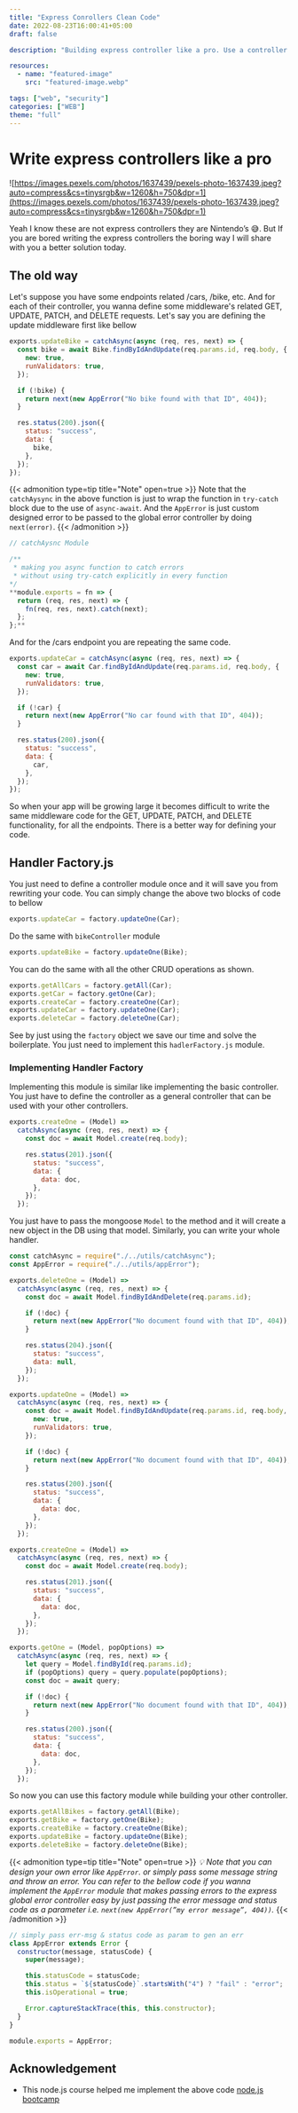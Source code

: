 ```yaml
---
title: "Express Conrollers Clean Code"
date: 2022-08-23T16:00:41+05:00
draft: false

description: "Building express controller like a pro. Use a controller handler module to make other controllers. "

resources:
  - name: "featured-image"
    src: "featured-image.webp"

tags: ["web", "security"]
categories: ["WEB"]
theme: "full"
---
```


<!--more-->

# Write express controllers like a pro

![https://images.pexels.com/photos/1637439/pexels-photo-1637439.jpeg?auto=compress&cs=tinysrgb&w=1260&h=750&dpr=1](https://images.pexels.com/photos/1637439/pexels-photo-1637439.jpeg?auto=compress&cs=tinysrgb&w=1260&h=750&dpr=1)

Yeah I know these are not express controllers they are Nintendo’s 😅. But If you are bored writing the express controllers the boring way I will share with you a better solution today.

## The old way

Let's suppose you have some endpoints related /cars, /bike, etc. And for each of their controller, you wanna define some middleware's related GET, UPDATE, PATCH, and DELETE requests. Let's say you are defining the update middleware first like bellow

```js
exports.updateBike = catchAsync(async (req, res, next) => {
  const bike = await Bike.findByIdAndUpdate(req.params.id, req.body, {
    new: true,
    runValidators: true,
  });

  if (!bike) {
    return next(new AppError("No bike found with that ID", 404));
  }

  res.status(200).json({
    status: "success",
    data: {
      bike,
    },
  });
});
```

{{< admonition type=tip title="Note" open=true >}}
Note that the `catchAysync` in the above function is just to wrap the function in `try-catch` block due to the use of `async-await`. And the `AppError` is just custom designed error to be passed to the global error controller by doing `next(error)`.
{{< /admonition >}}

```js
// catchAysnc Module

/**
 * making you async function to catch errors
 * without using try-catch explicitly in every function
*/
**module.exports = fn => {
  return (req, res, next) => {
    fn(req, res, next).catch(next);
  };
};**
```

And for the /cars endpoint you are repeating the same code.

```js
exports.updateCar = catchAsync(async (req, res, next) => {
  const car = await Car.findByIdAndUpdate(req.params.id, req.body, {
    new: true,
    runValidators: true,
  });

  if (!car) {
    return next(new AppError("No car found with that ID", 404));
  }

  res.status(200).json({
    status: "success",
    data: {
      car,
    },
  });
});
```

So when your app will be growing large it becomes difficult to write the same middleware code for the GET, UPDATE, PATCH, and DELETE functionality, for all the endpoints. There is a better way for defining your code.

## Handler Factory.js

You just need to define a controller module once and it will save you from rewriting your code. You can simply change the above two blocks of code to bellow

```js
exports.updateCar = factory.updateOne(Car);
```

Do the same with `bikeController` module

```js
exports.updateBike = factory.updateOne(Bike);
```

You can do the same with all the other CRUD operations as shown.

```js
exports.getAllCars = factory.getAll(Car);
exports.getCar = factory.getOne(Car);
exports.createCar = factory.createOne(Car);
exports.updateCar = factory.updateOne(Car);
exports.deleteCar = factory.deleteOne(Car);
```

See by just using the `factory` object we save our time and solve the boilerplate. You just need to implement this `hadlerFactory.js` module.

### Implementing Handler Factory

Implementing this module is similar like implementing the basic controller. You just have to define the controller as a general controller that can be used with your other controllers.

```js
exports.createOne = (Model) =>
  catchAsync(async (req, res, next) => {
    const doc = await Model.create(req.body);

    res.status(201).json({
      status: "success",
      data: {
        data: doc,
      },
    });
  });
```

You just have to pass the mongoose `Model` to the method and it will create a new object in the DB using that model. Similarly, you can write your whole handler.

```js
const catchAsync = require("./../utils/catchAsync");
const AppError = require("./../utils/appError");

exports.deleteOne = (Model) =>
  catchAsync(async (req, res, next) => {
    const doc = await Model.findByIdAndDelete(req.params.id);

    if (!doc) {
      return next(new AppError("No document found with that ID", 404));
    }

    res.status(204).json({
      status: "success",
      data: null,
    });
  });

exports.updateOne = (Model) =>
  catchAsync(async (req, res, next) => {
    const doc = await Model.findByIdAndUpdate(req.params.id, req.body, {
      new: true,
      runValidators: true,
    });

    if (!doc) {
      return next(new AppError("No document found with that ID", 404));
    }

    res.status(200).json({
      status: "success",
      data: {
        data: doc,
      },
    });
  });

exports.createOne = (Model) =>
  catchAsync(async (req, res, next) => {
    const doc = await Model.create(req.body);

    res.status(201).json({
      status: "success",
      data: {
        data: doc,
      },
    });
  });

exports.getOne = (Model, popOptions) =>
  catchAsync(async (req, res, next) => {
    let query = Model.findById(req.params.id);
    if (popOptions) query = query.populate(popOptions);
    const doc = await query;

    if (!doc) {
      return next(new AppError("No document found with that ID", 404));
    }

    res.status(200).json({
      status: "success",
      data: {
        data: doc,
      },
    });
  });
```

So now you can use this factory module while building your other controller.

```js
exports.getAllBikes = factory.getAll(Bike);
exports.getBike = factory.getOne(Bike);
exports.createBike = factory.createOne(Bike);
exports.updateBike = factory.updateOne(Bike);
exports.deleteBike = factory.deleteOne(Bike);
```

{{< admonition type=tip title="Note" open=true >}}
_💡 Note that you can design your own error like `AppError`. or simply pass some message string and throw an error. You can refer to the bellow code if you wanna implement the `AppError` module that makes passing errors to the express global error controller easy by just passing the error message and status code as a parameter i.e. `next(new AppError(”my error message”, 404))`._
{{< /admonition >}}

```js
// simply pass err-msg & status code as param to gen an err
class AppError extends Error {
  constructor(message, statusCode) {
    super(message);

    this.statusCode = statusCode;
    this.status = `${statusCode}`.startsWith("4") ? "fail" : "error";
    this.isOperational = true;

    Error.captureStackTrace(this, this.constructor);
  }
}

module.exports = AppError;
```

## Acknowledgement

- This node.js course helped me implement the above code [node.js bootcamp](https://www.udemy.com/course/nodejs-express-mongodb-bootcamp/)
